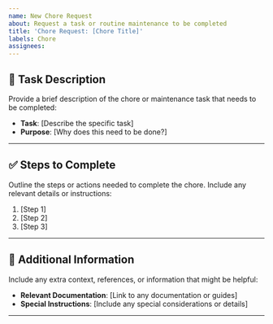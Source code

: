 ```yaml
---
name: New Chore Request
about: Request a task or routine maintenance to be completed
title: 'Chore Request: [Chore Title]'
labels: Chore
assignees:
---
```


## 🧹 **Task Description**

Provide a brief description of the chore or maintenance task that needs to be completed:

- **Task**: [Describe the specific task]
- **Purpose**: [Why does this need to be done?]

---

## ✅ **Steps to Complete**

Outline the steps or actions needed to complete the chore. Include any relevant details or instructions:

1. [Step 1]
2. [Step 2]
3. [Step 3]

---

## 📎 **Additional Information**

Include any extra context, references, or information that might be helpful:

- **Relevant Documentation**: [Link to any documentation or guides]
- **Special Instructions**: [Include any special considerations or details]

---
